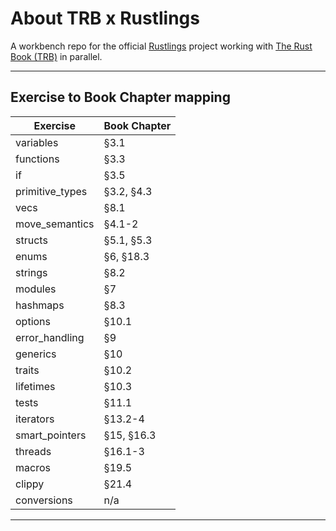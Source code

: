 # About TRB x Rustlings

A workbench repo for the official [Rustlings](https://rustlings.rust-lang.org/) project working with [The Rust Book (TRB)](https://doc.rust-lang.org/stable/book/) in parallel.

---

## Exercise to Book Chapter mapping

| Exercise        | Book Chapter |
| --------------- | ------------ |
| variables       | §3.1         |
| functions       | §3.3         |
| if              | §3.5         |
| primitive_types | §3.2, §4.3   |
| vecs            | §8.1         |
| move_semantics  | §4.1-2       |
| structs         | §5.1, §5.3   |
| enums           | §6, §18.3    |
| strings         | §8.2         |
| modules         | §7           |
| hashmaps        | §8.3         |
| options         | §10.1        |
| error_handling  | §9           |
| generics        | §10          |
| traits          | §10.2        |
| lifetimes       | §10.3        |
| tests           | §11.1        |
| iterators       | §13.2-4      |
| smart_pointers  | §15, §16.3   |
| threads         | §16.1-3      |
| macros          | §19.5        |
| clippy          | §21.4        |
| conversions     | n/a          |

---
